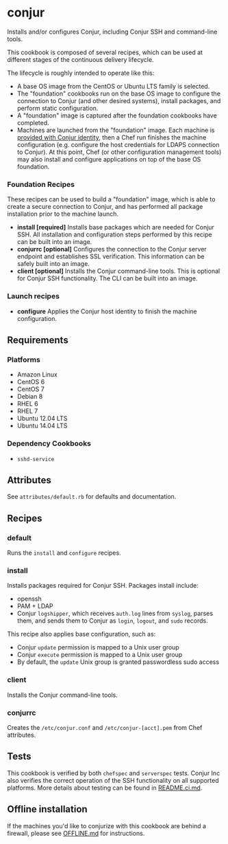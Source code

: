 # conjur

Installs and/or configures Conjur, including Conjur SSH and command-line tools.

This cookbook is composed of several recipes, which can be used at different stages of the continuous delivery lifecycle.

The lifecycle is roughly intended to operate like this:

* A base OS image from the CentOS or Ubuntu LTS family is selected. 
* The "foundation" cookbooks run on the base OS image to configure the connection to Conjur (and other desired systems), install packages, and perform static configuration.
* A "foundation" image is captured after the foundation cookbooks have completed.
* Machines are launched from the "foundation" image. Each machine is [provided with Conjur identity](https://developer.conjur.net/key_concepts/machine_identity.html), then a Chef run finishes the machine configuration (e.g. configure the host credentials for LDAPS connection to Conjur). At this point, Chef (or other configuration management tools) may also install and configure applications on top of the base OS foundation.

### Foundation Recipes

These recipes can be used to build a "foundation" image, which is able to create a secure connection to Conjur, and has performed all package installation prior to the machine launch.

* **install [required]** Installs base packages which are needed for Conjur SSH. All installation and configuration steps performed by this recipe can be built into an image.
* **conjurrc [optional]** Configures the connection to the Conjur server endpoint and establishes SSL verification. This information can be safely built into an image.
* **client [optional]** Installs the Conjur command-line tools. This is optional for Conjur SSH functionality. The CLI can be built into an image.

### Launch recipes

* **configure** Applies the Conjur host identity to finish the machine configuration.

## Requirements

### Platforms

* Amazon Linux
* CentOS 6
* CentOS 7
* Debian 8
* RHEL 6
* RHEL 7
* Ubuntu 12.04 LTS
* Ubuntu 14.04 LTS

### Dependency Cookbooks

* `sshd-service`

## Attributes

See `attributes/default.rb` for defaults and documentation.

## Recipes

### default

Runs the `install` and `configure` recipes.

### install

Installs packages required for Conjur SSH. Packages install include:

* openssh
* PAM + LDAP
* Conjur `logshipper`, which receives `auth.log` lines from `syslog`, parses them, and sends them to Conjur as `login`, `logout`, and `sudo` records.

This recipe also applies base configuration, such as:

* Conjur `update` permission is mapped to a Unix user group
* Conjur `execute` permission is mapped to a Unix user group
* By default, the `update` Unix group is granted passwordless sudo access

### client

Installs the Conjur command-line tools.

### conjurrc

Creates the `/etc/conjur.conf` and `/etc/conjur-[acct].pem` from Chef attributes.

## Tests

This cookbook is verified by both `chefspec` and `serverspec` tests. Conjur Inc also verifies the correct operation of the SSH functionality on all supported platforms. More details about testing can be found in [README.ci.md](README.ci.md).

## Offline installation

If the machines you'd like to conjurize with this cookbook are behind a firewall,
please see [OFFLINE.md](OFFLINE.md) for instructions.
